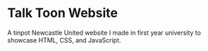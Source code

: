 # Talk Toon Website

A tinpot Newcastle United website I made in first year university to showcase HTML, CSS, and JavaScript.
